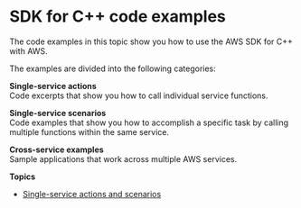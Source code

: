 # SDK for C\+\+ code examples<a name="cpp_code_examples"></a>

The code examples in this topic show you how to use the AWS SDK for C\+\+ with AWS\.

The examples are divided into the following categories:

**Single\-service actions**  
Code excerpts that show you how to call individual service functions\.

**Single\-service scenarios**  
Code examples that show you how to accomplish a specific task by calling multiple functions within the same service\.

**Cross\-service examples**  
Sample applications that work across multiple AWS services\.

**Topics**
+ [Single\-service actions and scenarios](cpp_code_examples_categorized.md)